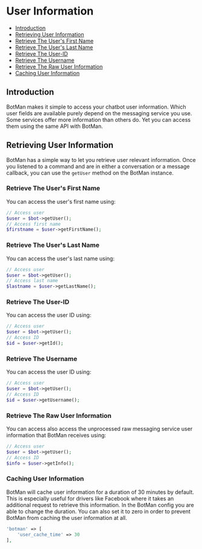 # User Information

- [Introduction](#introduction)
- [Retrieving User Information](#retrieving-user-information)
- [Retrieve The User's First Name](#retrieving-user-firstname)
- [Retrieve The User's Last Name](#retrieving-user-lastname)
- [Retrieve The User-ID](#retrieving-user-id)
- [Retrieve The Username](retrieving-username)
- [Retrieve The Raw User Information](#retrieving-raw-user-information)
- [Caching User Information](#caching-user-information)

## Introduction
BotMan makes it simple to access your chatbot user information. Which user fields are available purely depend on the messaging service you use. Some services offer more information than others do. Yet you can access them using the same API with BotMan.

<a id="retrieving-user-information"></a>

## Retrieving User Information
BotMan has a simple way to let you retrieve user relevant information. Once you listened to a command and are in either a conversation or a message callback, you can use the `getUser` method on the BotMan instance.

<a id="retrieving-user-firstname"></a>
### Retrieve The User's First Name
You can access the user's first name using:

```php
// Access user
$user = $bot->getUser();
// Access first name
$firstname = $user->getFirstName();
```

<a id="retrieving-user-lastname"></a>
### Retrieve The User's Last Name
You can access the user's last name using:

```php
// Access user
$user = $bot->getUser();
// Access last name
$lastname = $user->getLastName();
```

<a id="retrieving-user-id"></a>
### Retrieve The User-ID
You can access the user ID using:

```php
// Access user
$user = $bot->getUser();
// Access ID
$id = $user->getId();
```

<a id="retrieving-username"></a>
### Retrieve The Username
You can access the user ID using:

```php
// Access user
$user = $bot->getUser();
// Access ID
$id = $user->getUsername();
```

<a id="retrieving-raw-user-information"></a>
### Retrieve The Raw User Information
You can access also access the unprocessed raw messaging service user information that BotMan receives using:

```php
// Access user
$user = $bot->getUser();
// Access ID
$info = $user->getInfo();
```

<a id="caching-user-information"></a>
### Caching User Information

BotMan will cache user information for a duration of 30 minutes by default. This is especially useful for drivers like
Facebook where it takes an additional request to retrieve this information. In the BotMan config you are able to
change the duration. You can also set it to zero in order to prevent BotMan from caching the user information at all.

```php
'botman' => [
	'user_cache_time' => 30
],
```